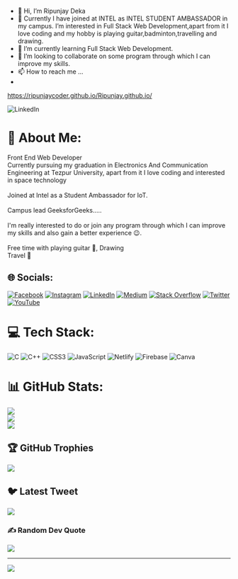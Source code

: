- 👋 Hi, I’m Ripunjay Deka
- 👀 Currently I have joined at INTEL as INTEL STUDENT AMBASSADOR in my campus. I’m interested in Full Stack Web Development,apart from it I love coding and my hobby is playing guitar,badminton,travelling and drawing.
- 🌱 I’m currently learning Full Stack Web Development.
- 💞️ I’m looking to collaborate on some program through which I can improve my skills.
- 📫 How to reach me ...
- 
https://ripunjaycoder.github.io/Ripunjay.github.io/


![LinkedIn](https://img.shields.io/badge/LinkedIn-%230077B5.svg?logo=linkedin&logoColor=white)




<!---
Ripunjaycoder/Ripunjaycoder is a ✨ special ✨ repository because its `README.md` (this file) appears on your GitHub profile.
You can click the Preview link to take a look at your changes.
--->

# 💫 About Me:
Front End Web Developer<br>Currently pursuing my graduation in Electronics And Communication Engineering at Tezpur University, apart from it I love coding and interested in space technology<br><br>Joined at Intel as a Student Ambassador for IoT.<br><br>Campus lead GeeksforGeeks.....<br> <br>I'm really interested to do or join any program through which I can improve my skills and also gain a better experience 😉.<br><br>Free time with playing guitar 🎸, Drawing <br>Travel 🧳


## 🌐 Socials:
[![Facebook](https://img.shields.io/badge/Facebook-%231877F2.svg?logo=Facebook&logoColor=white)](https://www.facebook.com/ripunjay.ripunjay.14) [![Instagram](https://img.shields.io/badge/Instagram-%23E4405F.svg?logo=Instagram&logoColor=white)](https://www.instagram.com/ripunjay_deka2025/) [![LinkedIn](https://img.shields.io/badge/LinkedIn-%230077B5.svg?logo=linkedin&logoColor=white)](https://www.linkedin.com/in/ripunjay-deka-b745b3201) [![Medium](https://img.shields.io/badge/Medium-12100E?logo=medium&logoColor=white)](https://medium.com/@ripunjaydeka) [![Stack Overflow](https://img.shields.io/badge/-Stackoverflow-FE7A16?logo=stack-overflow&logoColor=white)](https://stackoverflow.com/users/17187726/ripunjaycoder) [![Twitter](https://img.shields.io/badge/Twitter-%231DA1F2.svg?logo=Twitter&logoColor=white)](https://twitter.com/RipunjayDeka5?s=09) [![YouTube](https://img.shields.io/badge/YouTube-%23FF0000.svg?logo=YouTube&logoColor=white)](https://youtube.com/channel/UC6iZLpcEldqLOEPdbngu9xQ) 

# 💻 Tech Stack:
![C](https://img.shields.io/badge/c-%2300599C.svg?style=for-the-badge&logo=c&logoColor=white) ![C++](https://img.shields.io/badge/c++-%2300599C.svg?style=for-the-badge&logo=c%2B%2B&logoColor=white) ![CSS3](https://img.shields.io/badge/css3-%231572B6.svg?style=for-the-badge&logo=css3&logoColor=white) ![JavaScript](https://img.shields.io/badge/javascript-%23323330.svg?style=for-the-badge&logo=javascript&logoColor=%23F7DF1E) ![Netlify](https://img.shields.io/badge/netlify-%23000000.svg?style=for-the-badge&logo=netlify&logoColor=#00C7B7) ![Firebase](https://img.shields.io/badge/firebase-%23039BE5.svg?style=for-the-badge&logo=firebase) ![Canva](https://img.shields.io/badge/Canva-%2300C4CC.svg?style=for-the-badge&logo=Canva&logoColor=white)
# 📊 GitHub Stats:
![](https://github-readme-stats.vercel.app/api?username=Ripunjaycoder&theme=dark&hide_border=false&include_all_commits=true&count_private=true)<br/>
![](https://github-readme-streak-stats.herokuapp.com/?user=Ripunjaycoder&theme=dark&hide_border=false)<br/>
![](https://github-readme-stats.vercel.app/api/top-langs/?username=Ripunjaycoder&theme=dark&hide_border=false&include_all_commits=true&count_private=true&layout=compact)

## 🏆 GitHub Trophies
![](https://github-profile-trophy.vercel.app/?username=Ripunjaycoder&theme=radical&no-frame=false&no-bg=true&margin-w=4)

## 🐦 Latest Tweet
[![](https://gtce.itsvg.in/api?username=https://twitter.com/RipunjayDeka5?s=09)](https://github.com/VishwaGauravIn/github-twitter-card-embed)

### ✍️ Random Dev Quote
![](https://quotes-github-readme.vercel.app/api?type=horizontal&theme=radical)

---
[![](https://visitcount.itsvg.in/api?id=Ripunjaycoder&icon=0&color=0)](https://visitcount.itsvg.in)

<!-- Proudly created with GPRM ( https://gprm.itsvg.in ) -->
